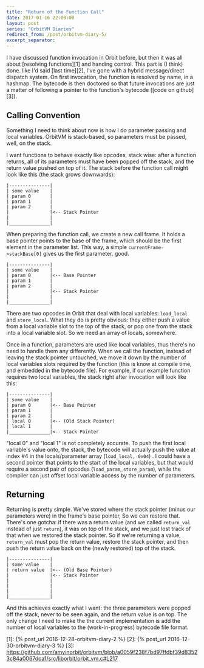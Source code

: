 ```yaml
---
title: "Return of the Function Call"
date: 2017-01-16 22:00:00
layout: post
series: "OrbitVM Diaries"
redirect_from: /post/orbitvm-diary-5/
excerpt_separator: 
---
```


I have discussed function invocation in Orbit before, but then it was all about
[resolving functions][1] and handing control. This part is (I think) done. like
I'd said [last time][2], I've gone with a hybrid message/direct dispatch system.
On first invocation, the function is resolved by name, in a hashmap. The
bytecode is then doctored so that future invocations are just a matter of
following a pointer to the function's bytecode ([code on github][3]).

## Calling Convention

Something I need to think about now is how I do parameter passing and local
variables. OrbitVM is stack-based, so parameters must be passed, well, on the
stack.



I want functions to behave exactly like opcodes, stack wise: after a function
returns, all of its parameters must have been popped off the stack, and the
return value pushed on top of it. The stack before the function call might look
like this (the stack grows downwards):


    |---------------|
    | some value    |
    | param 0       |
    | param 1       |
    | param 2       |
    |               |<-- Stack Pointer
    |               |
    |_______________|
    
When preparing the function call, we create a new call frame. It holds a  base
pointer points to the base of the frame, which should be the first element in
the parameter list. This way, a simple `currentFrame->stackBase[0]` gives us
the first parameter. good.


    |---------------|
    | some value    |
    | param 0       |<-- Base Pointer
    | param 1       |
    | param 2       |
    |               |<-- Stack Pointer
    |               |
    |_______________|

There are two opcodes in Orbit that deal with local variables: `load_local` and
`store_local`. What they do is pretty obvious: they either push a value from
a local variable slot to the top of the stack, or pop one from the stack into a
local variable slot. So we need an array of locals, somewhere.

Once in a function, parameters are used like local variables, thus there's no
need to handle them any differently. When we call the function, instead of
leaving the stack pointer untouched, we move it down by the number of local
variables slots required by the function (this is know at compile time, and
embedded in the bytecode file). For example, if our example function requires
two local variables, the stack right after invocation will look like this:


    |---------------|
    | some value    |
    | param 0       |<-- Base Pointer
    | param 1       |
    | param 2       |
    | local 0       |<-- (Old Stack Pointer)
    | local 1       |
    |_______________|<-- Stack Pointer

"local 0" and "local 1" is not completely accurate. To push the first local
variable's value onto, the stack, the bytecode will actually push the value
at index #4 in the locals/parameter array (`load_local, 0x04`) . I could have a
second pointer that points to the start of the local variables, but that would
require a second pair of opcodes (`load_param`, `store_param`), while the
compiler can just offset local variable access by the number of parameters.

## Returning

Returning is pretty simple. We've stored where the stack pointer (minus our
parameters were) in the frame's base pointer, So we can restore that. There's
one gotcha: if there was a return value (and we called `return_val` instead of
just `return`), it was on top of the stack, and we just lost track of that when
we restored the stack pointer. So if we're returning a value, `return_val` must
pop the return value, restore the stack pointer, and then push the return value
back on the (newly restored) top of the stack.


    |---------------|
    | some value    |
    | return value  |<-- (Old Base Pointer)
    |               |<-- Stack Pointer
    |               |
    |               |
    |               |
    |_______________|

And this achieves exactly what I want: the three parameters were popped off the
stack, never to be seen again, and the return value is on top. The only change
I need to make the the current implementation is add the number of local
variables to the (work-in-progress) bytecode file format.

  [1]: {% post_url 2016-12-28-orbitvm-diary-2 %}
  [2]: {% post_url 2016-12-30-orbitvm-diary-3 %}
  [3]: https://github.com/amyinorbit/orbitvm/blob/a0059f238f7bd97ffdbf39d83523c84a0067dca1/src/liborbit/orbit_vm.c#L217
